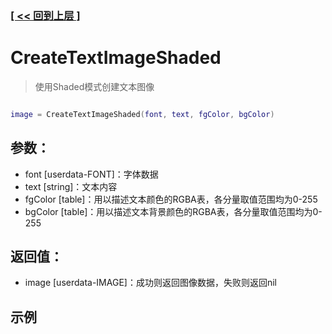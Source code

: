 ### [[ << 回到上层 ]](index.md)

# CreateTextImageShaded

> 使用Shaded模式创建文本图像

```lua

image = CreateTextImageShaded(font, text, fgColor, bgColor)

```

## 参数：

+ font [userdata-FONT]：字体数据
+ text [string]：文本内容
+ fgColor [table]：用以描述文本颜色的RGBA表，各分量取值范围均为0-255
+ bgColor [table]：用以描述文本背景颜色的RGBA表，各分量取值范围均为0-255

## 返回值：

+ image [userdata-IMAGE]：成功则返回图像数据，失败则返回nil

## 示例

```lua

```